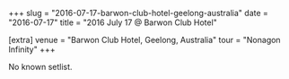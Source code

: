 +++
slug = "2016-07-17-barwon-club-hotel-geelong-australia"
date = "2016-07-17"
title = "2016 July 17 @ Barwon Club Hotel"

[extra]
venue = "Barwon Club Hotel, Geelong, Australia"
tour = "Nonagon Infinity"
+++

No known setlist.
